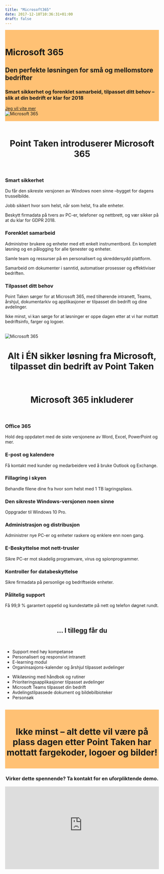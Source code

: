 ```yaml
---
title: "Microsoft365"
date: 2017-12-18T10:36:31+01:00
draft: false
---
```

<div class="row" style="padding:1rem 0;background:#FFC174">
    <div class="col-sm-12 col-md-6">
        <h1>Microsoft 365</h1>
        <h2>Den perfekte løsningen for små og mellomstore bedrifter</h2>
        <h3>Smart sikkerhet og forenklet samarbeid, tilpasset ditt behov – slik at din bedrift er klar for 2018</h3>
        <a class="btn btn-primary" href="../contact/" role="button" style="margin:1rem 0">Jeg vil vite mer</a>
    </div>
    <div class="col-sm-12 col-md-6">
    <img class="img-fluid" src="../img/group/5.jpg" alt="Microsoft 365" />
    </div>
</div>
</br>

<h1 align="center">Point Taken introduserer Microsoft 365</h1>
</br>
<div class="row">
<div class="col-xs-12 col-sm-6 col-md-4">
    <div class="infobox">
    <h3>Smart sikkerhet</h3>
    <p class="lead">Du får den sikreste versjonen av Windows noen sinne –bygget for dagens trusselbilde.</p>
    <p class="lead">Jobb sikkert hvor som helst, når som helst, fra alle enheter.</p>
    <p class="lead">Beskytt firmadata på tvers av PC-er, telefoner og nettbrett, og vær sikker på at du klar for GDPR 2018.</p>
    </div>
</div>
<div class="col-xs-12 col-sm-6 col-md-4">
    <div class="infobox">
    <h3>Forenklet samarbeid</h3>
    <p class="lead">Administrer brukere og enheter med ett enkelt instrumentbord. En komplett løsning og en pålogging for alle tjenester og enheter.</p>
    <p class="lead">Samle team og ressurser på en personalisert og skreddersydd plattform.</p>
    <p class="lead">Samarbeid om dokumenter i sanntid, automatiser prosesser og effektiviser bedriften.</p>
    </div>
</div>
<div class="col-xs-12 col-sm-6 col-md-4">
    <div class="infobox">
    <h3>Tilpasset ditt behov</h3>
    <p class="lead">Point Taken sørger for at Microsoft 365, med tilhørende intranett, Teams, årshjul, dokumentarkiv og applikasjoner er tilpasset din bedrift og dine avdelinger. </p>
    <p class="lead">Ikke minst, vi kan sørge for at løsninger er oppe dagen etter at vi har mottatt bedriftsinfo, farger og logoer.</p>
    </div>
</div>
</div>
</br>
<div class="row">
    <div class="col-sm-12 col-md-6">
        <img class="img-fluid" src="../img/group/10.jpg" alt="Microsoft 365" />
    </div>
    <div class="col-sm-12 col-md-6">
        <h1 align="center">Alt i ÉN sikker løsning fra Microsoft, tilpasset din bedrift av Point Taken</h1>
    </div>
</div>
</br>
<div class="row">
    <div class="col-12">
        <h1 align="center">Microsoft 365 inkluderer</h1>
    </div>
</div>
</br>
<div class="row">
<div class="col-xs-12 col-sm-6 col-md-4">
    <div class="infobox">
    <h3>Office 365</h3>
    <p class="lead">Hold deg oppdatert med de siste versjonene av Word, Excel, PowerPoint og mer.</p>
    </div>
</div>

<div class="col-xs-12 col-sm-6 col-md-4">
    <div class="infobox">
    <h3>E-post og kalendere</h3>
    <p class="lead">Få kontakt med kunder og medarbeidere ved å bruke Outlook og Exchange.</p>
    </div>
</div>

<div class="col-xs-12 col-sm-6 col-md-4">
    <div class="infobox">
    <h3>Fillagring i skyen</h3>
    <p class="lead">Behandle filene dine fra hvor som helst med 1 TB lagringsplass.</p>
    </div>
</div>

<div class="col-xs-12 col-sm-6 col-md-4">
    <div class="infobox">
    <h3>Den sikreste Windows-versjonen noen sinne</h3>
    <p class="lead">Oppgrader til Windows 10 Pro.</p>
    </div>
</div>

<div class="col-xs-12 col-sm-6 col-md-4">
    <div class="infobox">
    <h3>Administrasjon og distribusjon</h3>
    <p class="lead">Administrer nye PC-er og enheter raskere og enklere enn noen gang.</p>
    </div>
</div>

<div class="col-xs-12 col-sm-6 col-md-4">
    <div class="infobox">
    <h3>E-Beskyttelse mot nett-trusler</h3>
    <p class="lead">Sikre PC-er mot skadelig programvare, virus og spionprogrammer.</p>
    </div>
</div>

<div class="col-xs-12 col-sm-6 col-md-4">
    <div class="infobox">
    <h3>Kontroller for databeskyttelse</h3>
    <p class="lead">Sikre firmadata på personlige og bedriftseide enheter.</p>
    </div>
</div>

<div class="col-xs-12 col-sm-6 col-md-4">
    <div class="infobox">
    <h3>Pålitelig support</h3>
    <p class="lead">Få 99,9 % garantert oppetid og kundestøtte på nett og telefon døgnet rundt.</p>
    </div>
</div>

</div>
</br>
<div class="row">
    <div class="col-12">
        <h2 align="center">... I tillegg får du</h2>
    </div>
</div>
</br>
<div class="row">
    <div class="col-xs-12 col-sm-6">
        <ul>
        <li>Support med høy kompetanse</li>
        <li>Personalisert og responsivt intranett</li>
        <li>E-learning modul</li>
        <li>Organinsasjons-kalender og årshjul tilpasset avdelinger</li>
        </ul>
    </div>
    <div class="col-xs-12 col-sm-6">
        <ul>
        <li>Wikiløsning med håndbok og rutiner</li>
        <li>Prioriteringsapplikasjoner tilpasset avdelinger</li>
        <li>Microsoft Teams tilpasset din bedrift</li>
        <li>Avdelingstilpassede dokument og bildebilbioteker </li>
        <li>Personsøk</li>
        </ul>
    </div>    
</div>
</br>
<div class="row" style="padding:1rem 0;background:#FFC174">
    <div class="col-12">
        <h1 align="center">Ikke minst – alt dette vil være på plass dagen etter Point Taken har mottatt fargekoder, logoer og bilder!</h1>
    </div>
</div>

<h3 align="center">Virker dette spennende? Ta kontakt for en uforpliktende demo.</h3>

<iframe id='powf_C1A7E4AD58D0E711A94B000D3A246B2E' src='https://pocloudwesteurope.crm.powerobjects.net/powerwebform/powerwebform.aspx?t=nOfWFL70TUquX9DRvqN83m4AbwB2AGEAbgBlAHQAYQBzADIA&formId=powf_C1A7E4AD58D0E711A94B000D3A246B2E&tver=2013' frameborder='0' width='100%' height='270'></iframe>
